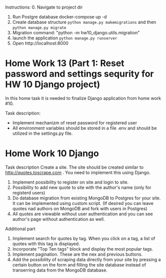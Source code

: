 Instructions: 0. Navigate to project dir

1. Run Postgre database docker-compose up -d
2. Create database structure `python manage.py makemigrations` and then `python manage.py migrate`
3. Migration command: "python -m hw10_django.utils.migration"
4. launch the application `python manage.py runserver`
5. Open http://localhost:8000

# Home Work 13 (Part 1: Reset password and settings sequrity for HW 10 Django project)

In this home task it is needed to finalize Django application from home work #10.

Task description:

- Implement mechanizm of reset password for registered user
- All environment variables should be stored in a file .env and should be utilized in the settings.py file.

# Home Work 10 Django

Task description
Create a site. The site should be created similar to http://quotes.toscrape.com .
You need to implement this using Django.

1. Implement possibility to register on site and login to site.
2. Possibility to add new quote to site with the author's name (only for registerd users)
3. Do database migration from existing MongoDB to Postgres for your site. It can be implemented using custom script. (If desired you can leave quotes nad authors on MongoDB and fork with users in Postgres)
4. All quotes are viewable without user authentication and you can see author's page without authentication as well.

Additional part

1. Implement search for quotes by tag. When you click on a tag, a list of quotes with this tag is displayed.
2. Incorporate "Top Ten tags" block and display the most popular tags.
3. Implement pagination. These are the nex and previous buttons.
4. Add the possibility of scraping data directly from your site by pressing a certain button on the form and filling the site database instead of transerring data from the MongoDB database.
